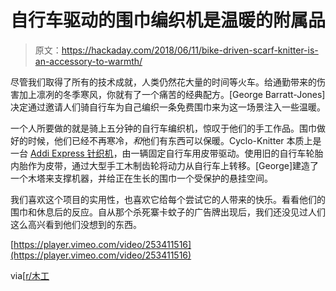 # 自行车驱动的围巾编织机是温暖的附属品

> 原文：<https://hackaday.com/2018/06/11/bike-driven-scarf-knitter-is-an-accessory-to-warmth/>

尽管我们取得了所有的技术成就，人类仍然花大量的时间等火车。给通勤带来的伤害加上凛冽的冬季寒风，你就有了一个痛苦的经典配方。[George Barratt-Jones]决定通过邀请人们骑自行车为自己编织一条免费围巾来为这一场景注入一些温暖。

一个人所要做的就是骑上五分钟的自行车编织机，惊叹于他们的手工作品。围巾做好的时候，他们已经不再寒冷，*和*他们有东西可以保暖。Cyclo-Knitter 本质上是一台 [Addi Express 针织机](https://www.amazon.com/addi-Express-Knitting-Machine-needles/dp/B004HS7T7S)，由一辆固定自行车用皮带驱动。使用旧的自行车轮胎内胎作为皮带，通过大型手工木制齿轮将动力从自行车上转移。[George]建造了一个木塔来支撑机器，并给正在生长的围巾一个受保护的悬挂空间。

我们喜欢这个项目的实用性，也喜欢它给每个尝试它的人带来的快乐。看看他们的围巾和休息后的反应。自从那个杀死寨卡蚊子的广告牌出现后，我们还没见过人们这么高兴看到他们没想到的东西。

[https://player.vimeo.com/video/253411516](https://player.vimeo.com/video/253411516)

via[[r/木工](https://www.reddit.com/r/woodworking/comments/8pa95o/ive_made_a_manpowered_machine_tat_creates_scarfs)